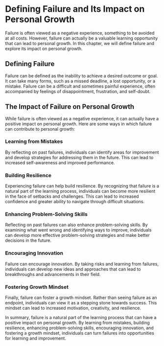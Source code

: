 # Defining Failure and Its Impact on Personal Growth

Failure is often viewed as a negative experience, something to be avoided at all costs. However, failure can actually be a valuable learning opportunity that can lead to personal growth. In this chapter, we will define failure and explore its impact on personal growth.

Defining Failure
----------------

Failure can be defined as the inability to achieve a desired outcome or goal. It can take many forms, such as a missed deadline, a lost opportunity, or a mistake. Failure can be a difficult and sometimes painful experience, often accompanied by feelings of disappointment, frustration, and self-doubt.

The Impact of Failure on Personal Growth
----------------------------------------

While failure is often viewed as a negative experience, it can actually have a positive impact on personal growth. Here are some ways in which failure can contribute to personal growth:

### Learning from Mistakes

By reflecting on past failures, individuals can identify areas for improvement and develop strategies for addressing them in the future. This can lead to increased self-awareness and improved performance.

### Building Resilience

Experiencing failure can help build resilience. By recognizing that failure is a natural part of the learning process, individuals can become more resilient in the face of setbacks and challenges. This can lead to increased confidence and greater ability to navigate through difficult situations.

### Enhancing Problem-Solving Skills

Reflecting on past failures can also enhance problem-solving skills. By examining what went wrong and identifying ways to improve, individuals can develop more effective problem-solving strategies and make better decisions in the future.

### Encouraging Innovation

Failure can encourage innovation. By taking risks and learning from failures, individuals can develop new ideas and approaches that can lead to breakthroughs and advancements in their field.

### Fostering Growth Mindset

Finally, failure can foster a growth mindset. Rather than seeing failure as an endpoint, individuals can view it as a stepping stone towards success. This mindset can lead to increased motivation, creativity, and resilience.

In summary, failure is a natural part of the learning process that can have a positive impact on personal growth. By learning from mistakes, building resilience, enhancing problem-solving skills, encouraging innovation, and fostering a growth mindset, individuals can turn failures into opportunities for learning and improvement.


